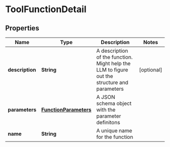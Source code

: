 

# ToolFunctionDetail


## Properties

| Name | Type | Description | Notes |
|------------ | ------------- | ------------- | -------------|
|**description** | **String** | A description of the function. Might help the LLM to figure out the structure and parameters |  [optional] |
|**parameters** | [**FunctionParameters**](FunctionParameters.md) | A JSON schema object with the parameter definitons |  |
|**name** | **String** | A unique name for the function |  |



